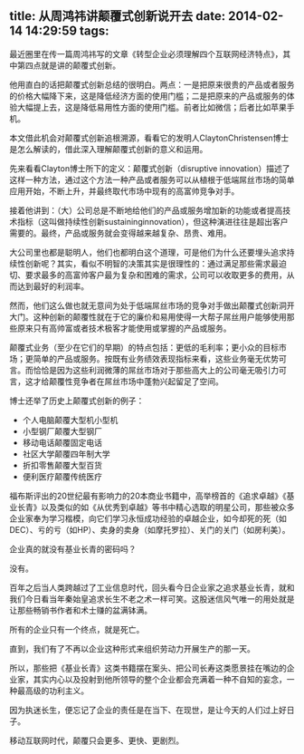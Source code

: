 title: 从周鸿祎讲颠覆式创新说开去
date: 2014-02-14 14:29:59
tags:
---

最近圈里在传一篇周鸿祎写的文章《转型企业必须理解四个互联网经济特点》，其中第四点就是讲的颠覆式创新。
 
他用直白的话把颠覆式创新总结的很明白。两点：一是把原来很贵的产品或者服务的价格大幅降下来，这是降低经济方面的使用门槛；二是把原来的产品或服务的体验大幅提上去，这是降低易用性方面的使用门槛。前者比如微信；后者比如苹果手机。
 
本文借此机会对颠覆式创新追根溯源，看看它的发明人ClaytonChristensen博士是怎么解读的，借此深入理解颠覆式创新的意义和运用。
 
先来看看Clayton博士所下的定义：颠覆式创新（disruptive innovation）描述了这样一种方法，通过这个方法一种产品或者服务可以从植根于低端屌丝市场的简单应用开始，不断上升，并最终取代市场中现有的高富帅竞争对手。
 
接着他讲到：（大）公司总是不断地给他们的产品或服务增加新的功能或者提高技术指标（这叫做持续性创新sustaininginnovation），但这种演进往往是超出客户需要的。最终，产品或服务就会变得越来越复杂、昂贵、难用。
 
大公司里也都是聪明人，他们也都明白这个道理，可是他们为什么还要埋头追求持续性创新呢？其实，看似不明智的决策其实是很理性的：通过满足那些需求最迫切、要求最多的高富帅客户最为复杂和困难的需求，公司可以收取更多的费用，从而达到最好的利润率。
 
然而，他们这么做也就无意间为处于低端屌丝市场的竞争对手做出颠覆式创新洞开大门。这种创新的颠覆性就在于它的廉价和易用使得一大帮子屌丝用户能够使用那些原来只有高帅富或者技术极客才能使用或掌握的产品或服务。
 
颠覆式业务（至少在它们的早期）的特点包括：更低的毛利率；更小众的目标市场；更简单的产品或服务。按既有业务绩效表现指标来看，这些业务毫无优势可言。而恰恰是因为这些利润微薄的屌丝市场对于那些高大上的公司毫无吸引力可言，这才给颠覆性竞争者在屌丝市场中蓬勃兴起留足了空间。
 
博士还举了历史上颠覆式创新的例子：

 * 个人电脑颠覆大型机小型机
 * 小型钢厂颠覆大型钢厂
 * 移动电话颠覆固定电话
 * 社区大学颠覆四年制大学
 * 折扣零售颠覆大型百货
 * 便利医疗颠覆传统医疗
 
福布斯评出的20世纪最有影响力的20本商业书籍中，高举榜首的《追求卓越》《基业长青》以及类似的如《从优秀到卓越》等书中精心选取的明星公司，那些被众多企业家奉为学习楷模，向它们学习永恒成功经验的卓越企业，如今却死的死（如DEC）、亏的亏（如HP）、卖身的卖身（如摩托罗拉）、关门的关门（如房利美）。
 
企业真的就没有基业长青的密码吗？
 
没有。
 
百年之后当人类跨越过了工业信息时代，回头看今日企业家之追求基业长青，就和我们今日看当年秦始皇追求长生不老之术一样可笑。这股迷信风气唯一的用处就是让那些畅销书作者和术士赚的盆满钵满。
 
所有的企业只有一个终点，就是死亡。
 
直到，我们有了不再以企业这种形式来组织劳动力开展生产的那一天。
 
所以，那些把《基业长青》这类书籍摆在案头、把公司长寿这类愿景挂在嘴边的企业家，其实内心以及投射到他所领导的整个企业都会充满着一种不自知的妄念，一种最高级的功利主义。
 
因为执迷长生，便忘记了企业的责任是在当下、在现世，是让今天的人们过上好日子。
 
移动互联网时代，颠覆只会更多、更快、更剧烈。
